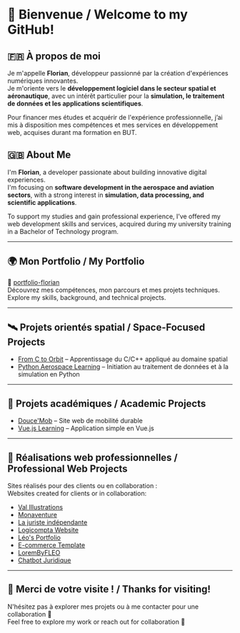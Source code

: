 # 👋 Bienvenue / Welcome to my GitHub!

## 🇫🇷 À propos de moi  
Je m'appelle **Florian**, développeur passionné par la création d'expériences numériques innovantes.  
Je m'oriente vers le **développement logiciel dans le secteur spatial et aéronautique**, avec un intérêt particulier pour la **simulation, le traitement de données et les applications scientifiques**.

Pour financer mes études et acquérir de l'expérience professionnelle, j’ai mis à disposition mes compétences et mes services en développement web, acquises durant ma formation en BUT.

## 🇬🇧 About Me  
I'm **Florian**, a developer passionate about building innovative digital experiences.  
I'm focusing on **software development in the aerospace and aviation sectors**, with a strong interest in **simulation, data processing, and scientific applications**.

To support my studies and gain professional experience, I’ve offered my web development skills and services, acquired during my university training in a Bachelor of Technology program.

---

## 🌍 Mon Portfolio / My Portfolio  
🔗 [portfolio-florian](https://portfolio-template-web.vercel.app/)  
Découvrez mes compétences, mon parcours et mes projets techniques.  
Explore my skills, background, and technical projects.

---

## 🛰️ Projets orientés spatial / Space-Focused Projects  

- [From C to Orbit](https://ffillouxdev.github.io/from-c-cpp-to-orbit/) – Apprentissage du C/C++ appliqué au domaine spatial  
- [Python Aerospace Learning](https://ffillouxdev.github.io/py-aero-space-learning) – Initiation au traitement de données et à la simulation en Python

---

## 🏫 Projets académiques / Academic Projects

- [Douce'Mob](https://ffillouxdev.github.io/site_SAE_web_2023-2024/) – Site web de mobilité durable  
- [Vue.js Learning](https://ffillouxdev.github.io/my-beautiful-vue-app/) – Application simple en Vue.js

---

## 💼 Réalisations web professionnelles / Professional Web Projects

Sites réalisés pour des clients ou en collaboration :  
Websites created for clients or in collaboration:

- [Val Illustrations](https://val-illustrations.vercel.app)
- [Monaventure](https://www.mona-venture.com/)
- [La juriste indépendante](https://la-juriste-independante-v2.vercel.app/)
- [Logicompta Website](https://ffillouxdev.github.io/logicompta-website/)
- [Léo's Portfolio](https://portfolio-leo-vercel.app/)
- [E-commerce Template](https://template-first-price-ecom.vercel.app/)
- [LoremByFLEO](https://lorembyfleo.vercel.app/)
- [Chatbot Juridique](https://juridique-chatbot.vercel.app/)

---

## 🚀 Merci de votre visite ! / Thanks for visiting!

N'hésitez pas à explorer mes projets ou à me contacter pour une collaboration 🚀  
Feel free to explore my work or reach out for collaboration 🚀
